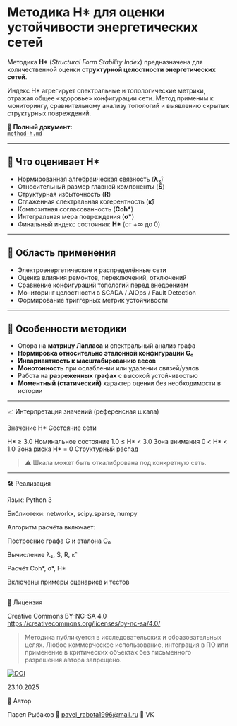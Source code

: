 # Методика H* для оценки устойчивости энергетических сетей

Методика **H\*** (*Structural Form Stability Index*) предназначена для количественной оценки **структурной целостности энергетических сетей**.

Индекс H\* агрегирует спектральные и топологические метрики, отражая общее «здоровье» конфигурации сети. Метод применим к мониторингу, сравнительному анализу топологий и выявлению скрытых структурных повреждений.

📄 **Полный документ:**  
[`method-h.md`](./method-h.md)

---

## 📌 Что оценивает H\*

- Нормированная алгебраическая связность (**λ₂̂**)
- Относительный размер главной компоненты (**Ŝ**)
- Структурная избыточность (**R**)
- Сглаженная спектральная когерентность (**κ̂**)
- Композитная согласованность (**Coh\***)
- Интегральная мера повреждения (**σ\***)
- Финальный индекс состояния: **H\*** (от +∞ до 0)

---

## 🧰 Область применения

- Электроэнергетические и распределённые сети
- Оценка влияния ремонтов, переключений, отключений
- Сравнение конфигураций топологий перед внедрением
- Мониторинг целостности в SCADA / AIOps / Fault Detection
- Формирование триггерных метрик устойчивости

---

## 🧠 Особенности методики

- Опора на **матрицу Лапласа** и спектральный анализ графа
- **Нормировка относительно эталонной конфигурации G₀**
- **Инвариантность к масштабированию весов**
- **Монотонность** при ослаблении или удалении связей/узлов
- Работа на **разреженных графах** с высокой устойчивостью
- **Моментный (статический)** характер оценки без необходимости в истории


---

📈 Интерпретация значений (референсная шкала)

Значение H*	Состояние сети

H* ≥ 3.0	Номинальное состояние
1.0 ≤ H* < 3.0	Зона внимания
0 < H* < 1.0	Зона риска
H* = 0	Структурный распад


> ⚠️ Шкала может быть откалибрована под конкретную сеть.




---

🛠 Реализация

Язык: Python 3

Библиотеки: networkx, scipy.sparse, numpy

Алгоритм расчёта включает:

Построение графа G и эталона G₀

Вычисление λ₂, Ŝ, R, κ̂

Расчёт Coh*, σ*, H*


Включены примеры сценариев и тестов



---

📄 Лицензия

Creative Commons BY-NC-SA 4.0
https://creativecommons.org/licenses/by-nc-sa/4.0/

> Методика публикуется в исследовательских и образовательных целях.
Любое коммерческое использование, интеграция в ПО или применение в критических объектах без письменного разрешения автора запрещено.

[![DOI](https://zenodo.org/badge/DOI/10.5281/zenodo.17421231.svg)](https://doi.org/10.5281/zenodo.17421231)

23.10.2025

👤 Автор

Павел Рыбаков
📧 pavel_rabota1996@mail.ru
🔗 VK


